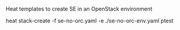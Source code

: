 Heat templates to create SE in an OpenStack environment

heat stack-create -f se-no-orc.yaml -e ./se-no-orc-env.yaml ptest
